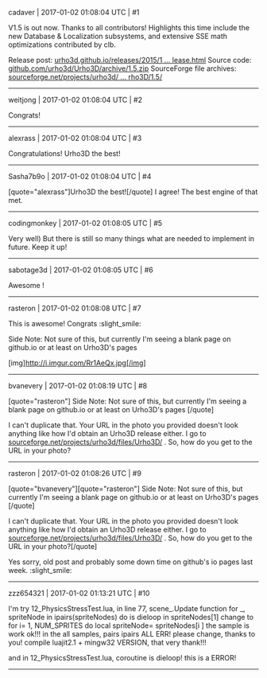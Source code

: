 cadaver | 2017-01-02 01:08:04 UTC | #1

V1.5 is out now. Thanks to all contributors! Highlights this time include the new Database & Localization subsystems, and extensive SSE math optimizations contributed by clb.

Release post: [urho3d.github.io/releases/2015/1 ... lease.html](http://urho3d.github.io/releases/2015/11/11/urho3d-1.5-release.html)
Source code: [github.com/urho3d/Urho3D/archive/1.5.zip](https://github.com/urho3d/Urho3D/archive/1.5.zip)
SourceForge file archives: [sourceforge.net/projects/urho3d/ ... rho3D/1.5/](http://sourceforge.net/projects/urho3d/files/Urho3D/1.5/)

-------------------------

weitjong | 2017-01-02 01:08:04 UTC | #2

Congrats!

-------------------------

alexrass | 2017-01-02 01:08:04 UTC | #3

Congratulations! Urho3D the best!

-------------------------

Sasha7b9o | 2017-01-02 01:08:04 UTC | #4

[quote="alexrass"]Urho3D the best![/quote]
I agree!
The best engine of that met.

-------------------------

codingmonkey | 2017-01-02 01:08:05 UTC | #5

Very well) But there is still so many things what are needed to implement in future. Keep it up!

-------------------------

sabotage3d | 2017-01-02 01:08:05 UTC | #6

Awesome !

-------------------------

rasteron | 2017-01-02 01:08:08 UTC | #7

This is awesome! Congrats :slight_smile:

Side Note: Not sure of this, but currently I'm seeing a blank page on github.io or at least on Urho3D's pages

[img]http://i.imgur.com/Rr1AeQx.jpg[/img]

-------------------------

bvanevery | 2017-01-02 01:08:19 UTC | #8

[quote="rasteron"]
Side Note: Not sure of this, but currently I'm seeing a blank page on github.io or at least on Urho3D's pages
[/quote]

I can't duplicate that.  Your URL in the photo you provided doesn't look anything like how I'd obtain an Urho3D release either.  I go to [sourceforge.net/projects/urho3d/files/Urho3D/](http://sourceforge.net/projects/urho3d/files/Urho3D/) .  So, how do you get to the URL in your photo?

-------------------------

rasteron | 2017-01-02 01:08:26 UTC | #9

[quote="bvanevery"][quote="rasteron"]
Side Note: Not sure of this, but currently I'm seeing a blank page on github.io or at least on Urho3D's pages
[/quote]

I can't duplicate that.  Your URL in the photo you provided doesn't look anything like how I'd obtain an Urho3D release either.  I go to [sourceforge.net/projects/urho3d/files/Urho3D/](http://sourceforge.net/projects/urho3d/files/Urho3D/) .  So, how do you get to the URL in your photo?[/quote]

Yes sorry, old post and probably some down time on github's io pages last week.  :slight_smile:

-------------------------

zzz654321 | 2017-01-02 01:13:21 UTC | #10

I'm try 12_PhysicsStressTest.lua, in line 77, scene_.Update function
for _, spriteNode in ipairs(spriteNodes) do is dieloop in spriteNodes[1]
change to for i= 1, NUM_SPRITES do local spriteNode= spriteNodes[i ]
the sample is work ok!!!
in the all samples, pairs ipairs ALL ERR!
please change, thanks to you!
compile luajit2.1 + mingw32 VERSION, that very thank!!!


and in 12_PhysicsStressTest.lua, 
coroutine is dieloop! this is a ERROR!

-------------------------

